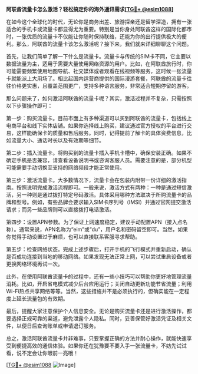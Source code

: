 **阿联酋流量卡怎么激活？轻松搞定你的海外通讯需求[[TG💪+ @esim1088](https://t.me/s/esim1088)]**

在如今这个全球化的时代，无论你是商务出差、旅游探亲还是留学深造，拥有一张适合的手机卡或流量卡都显得尤为重要。特别是当你身处阿联酋这样的国际化都市时，一张优质的流量卡不仅能让你随时保持联络，还能为你的出行提供极大的便利。那么，阿联酋的流量卡该怎么激活呢？接下来，我们就来详细聊聊这个问题。

首先，让我们简单了解一下什么是流量卡。流量卡与传统的SIM卡不同，它主要以数据流量为主，适用于需要大量使用网络资源的用户。比如，在阿联酋旅行时，你可能需要频繁使用地图导航、社交媒体或者观看在线视频等服务，这时候一张流量卡就能派上大用场了。相比起国内运营商提供的国际漫游套餐，阿联酋的流量卡往往价格更实惠，且覆盖范围更广，支持多种语言服务，非常适合短期停留的游客。

那么问题来了，如何激活阿联酋的流量卡呢？其实，激活过程并不复杂，只需按照以下步骤操作即可：

第一步：购买流量卡。目前市面上有多种渠道可以买到阿联酋的流量卡，包括线上电商平台和线下实体店铺。如果你选择线上购买，建议通过官方授权的平台进行交易，这样能确保卡的质量和售后服务。同时，记得提前了解卡的具体资费信息，比如流量大小、通话时长以及有效期等细节。

第二步：插入流量卡。将购买到的流量卡插入手机卡槽中，确保安装正确。如果不确定手机是否兼容，请查看设备说明书或咨询客服人员。需要注意的是，部分机型可能需要手动切换至支持的网络频段才能正常使用。

第三步：激活流量卡。大多数情况下，流量卡会在包装内附带一份详细的激活指南。按照说明完成激活流程即可。一般来说，激活方式有两种：一种是通过短信激活，另一种则是通过拨打特定号码激活。具体采用哪种方法取决于所购流量卡的品牌和型号。例如，有些品牌会要求输入SIM卡序列号（IMSI）并通过官网提交激活请求；而另一些品牌则可以直接拨打电话激活。

第四步：设置APN参数。为了保证上网速度稳定，建议手动配置APN（接入点名称）。通常来说，APN名称为“eim”或“du”，用户名和密码留空即可。当然，如果你觉得手动设置过于麻烦，也可以直接联系客服寻求帮助。

第五步：检查网络状态。完成上述步骤后，打开手机的飞行模式并重新启动，确认是否成功连接到当地的移动网络。如果发现无法正常上网，可以尝试重启设备或者更换网络环境再试一次。

此外，在使用阿联酋流量卡的过程中，还有一些小技巧可以帮助你更好地管理流量消耗。比如，开启省电模式减少后台应用运行；关闭自动更新功能节省流量；利用Wi-Fi热点共享网络等等。当然，这些措施并不是必须执行的，但确实能在一定程度上延长流量包的有效期。

最后，提醒大家注意保护个人信息安全。无论是购买流量卡还是进行激活操作，都要选择正规可靠的渠道，避免泄露个人隐私。同时，妥善保管好激活凭证及相关文件，以便日后查询账单或申请退订服务。

总之，激活阿联酋流量卡并非难事，只要掌握正确的方法并耐心操作，就能快速享受到便捷高效的通信体验。如果你还在犹豫要不要入手一张流量卡，不妨先试试看，说不定会让你眼前一亮哦！

[[TG💪+ @esim1088](https://t.me/s/esim1088) ![Image](https://i.postimg.cc/4NQfJmqS/Snipaste-2025-05-13-00-14-12.png)]